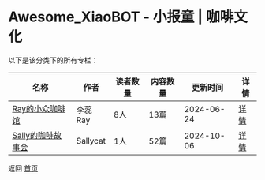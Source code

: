 # Awesome_XiaoBOT - 小报童 | 咖啡文化

以下是该分类下的所有专栏：

| 名称 | 作者 | 读者数量 | 内容数量 | 更新时间 | 详情 |
|------|------|----------|----------|----------|------|
| [Ray的小众咖啡馆](https://xiaobot.net/p/lirui6204?refer=0b133df9-27dc-423b-8101-639049001c13) | 李蕊Ray | 8人 | 13篇 |  2024-06-24 | [详情](data/lirui6204.md) |
| [Sally的咖啡故事会](https://xiaobot.net/p/jjmmmakemoney?refer=0b133df9-27dc-423b-8101-639049001c13) | Sallycat | 1人 | 52篇 |  2024-10-06 | [详情](data/jjmmmakemoney.md) |


返回 [首页](../README.md)
